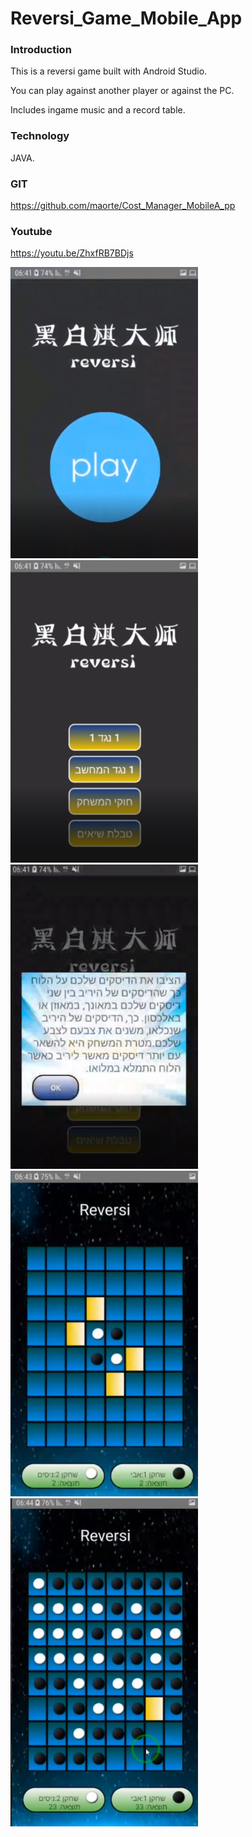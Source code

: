 # Reversi_Game_Mobile_App

### Introduction<br>
This is a reversi game built with Android Studio. <br>

You can play against another player or against the PC.<br>

Includes ingame music and a record table. <br>


### Technology 
JAVA.

### GIT
https://github.com/maorte/Cost_Manager_MobileA_pp

### Youtube
https://youtu.be/ZhxfRB7BDjs


<img src="images/opening.PNG"  width="300">  <br>
<img src="images/main.PNG"  width="300">  <br>
<img src="images/explain.PNG"  width="300">  <br>
<img src="images/ingame1.PNG"  width="300">  <br>
<img src="images/ingame2.PNG"  width="300">  <br>
